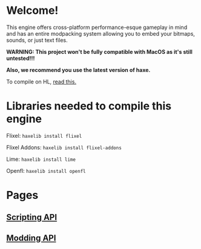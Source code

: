 # Welcome!

This engine offers cross-platform performance-esque gameplay in mind and has an entire modpacking system allowing you to embed your bitmaps, sounds, or just text files.

**WARNING: This project won't be fully compatible with MacOS as it's still untested!!!**

**Also, we recommend you use the latest version of haxe.**

To compile on HL, [read this.](https://haxe.org/manual/target-hl-getting-started.html)

# Libraries needed to compile this engine

Flixel: ``haxelib install flixel``

Flixel Addons: ``haxelib install flixel-addons``

Lime: ``haxelib install lime``

Openfl: ``haxelib install openfl``

# Pages

## [Scripting API](https://github.com/SomeGuyWhoLovesCoding/Zenith-FNF-Public/blob/main/scriptingApi.md)

## [Modding API](https://github.com/SomeGuyWhoLovesCoding/Zenith-FNF-Public/blob/main/moddingApi.md)
